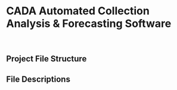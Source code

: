 # CADA Automated Collection Analysis & Forecasting Software

<br>

## Project File Structure
<!-- .<br>
└── scripts/<br>
    ├── eda.py<br>
    ├── etl.py<br>
    ├── models.py<br>
    ├── null_analysis.py<br>
    ├── README.md<br>
    ├── ts_forecasting_pipeline.py<br>
    ├── ts_statistics.py<br>
    └── utils.py<br> -->

## File Descriptions
<!-- eda.py --  Exploratory Analysis
etl.py  --  Extract-Transform-Load
models.py  --  Time Series Forecasting Models
null_analysis.py  --  Data Quality Assessment
README.md  --  Project Documentation
ts_forecasting_pipeline.py  --  Forecasting Pipeline
ts_statistics.py  --  Time Series Analysis Functions
utils.py  --  Utility Functions -->